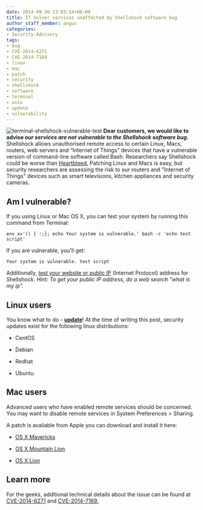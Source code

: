 ```yaml
---
date: 2014-09-30 23:03:54+00:00
title: IT Solver services unaffected by Shellshock software bug
author_staff_member: angus
categories:
- Security-Advisory
tags:
- bug
- CVE-2014-6271
- CVE-2014-7169
- linux
- mac
- patch
- security
- shellshock
- software
- terminal
- unix
- update
- vulnerability
---
```


![terminal-shellshock-vulnerable-test](/assets/images/terminal-shellshock-vulnerable-test.jpg)
**Dear customers, we would like to advise _our services are not vulnerable to the Shellshock software bug_.**
Shellshock allows unauthorised remote access to certain Linux, Macs, routers, web servers and “Internet of Things” devices that have a vulnerable version of command-line software called Bash. Researchers say Shellshock could be worse than [Heartbleed.](https://en.wikipedia.org/wiki/Heartbleed) Patching Linux and Macs is easy, but security researchers are assessing the risk to our routers and "Internet of Things" devices such as smart televisions, kitchen appliances and security cameras.


## Am I vulnerable?


If you using Linux or Mac OS X, you can test your system by running this command from Terminal:

    
    env x='() { :;}; echo Your system is vulnerable.' bash -c 'echo test script'


If you are vulnerable, you'll get:

    
    Your system is vulnerable. test script


Additionally, [test your website or public IP](http://bashsmash.ccsir.org/) (Internet Protocol) address for Shellshock.
_Hint: To get your public IP address, do a web search "what is my ip"._


## Linux users


You know what to do - [**update**](http://www.linuxnews.pro/patch-bash-shell-shock-centos-ubuntu/)! At the time of writing this post, security updates exist for the following linux distributions:



	
  * CentOS

	
  * Debian

	
  * Redhat

	
  * Ubuntu




## Mac users


Advanced users who have enabled remote services should be concerned. You may want to disable remote services in System Preferences > Sharing.

A patch is available from Apple you can download and install it here:



	
  * [OS X Mavericks](http://support.apple.com/kb/DL1769?viewlocale=en_US&locale=en_US)

	
  * [OS X Mountain Lion](http://support.apple.com/kb/DL1768)

	
  * [OS X Lion](http://support.apple.com/kb/DL1767)




## Learn more


For the geeks, additional technical details about the issue can be found at [CVE-2014-6271](https://web.nvd.nist.gov/view/vuln/detail?vulnId=CVE-2014-6271) and [CVE-2014-7169.](https://web.nvd.nist.gov/view/vuln/detail?vulnId=CVE-2014-7169)
